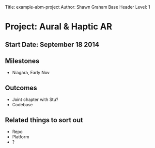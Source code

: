 Title: example-abm-project
Author: Shawn Graham
Base Header Level: 1

# Project: Aural & Haptic AR
  
## Start Date: September 18 2014
  
## Milestones
+ Niagara, Early Nov
  
## Outcomes
+ Joint chapter with Stu?
+ Codebase
  
## Related things to sort out
+ Repo
+ Platform
+ ?